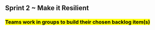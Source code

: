 ## Sprint 2 ~ Make it Resilient

### <mark>Teams work in groups to build their chosen backlog item(s)</mark>
